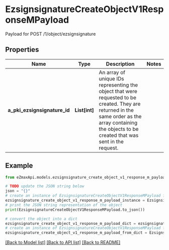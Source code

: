 # EzsignsignatureCreateObjectV1ResponseMPayload

Payload for POST /1/object/ezsignsignature

## Properties

Name | Type | Description | Notes
------------ | ------------- | ------------- | -------------
**a_pki_ezsignsignature_id** | **List[int]** | An array of unique IDs representing the object that were requested to be created.  They are returned in the same order as the array containing the objects to be created that was sent in the request. | 

## Example

```python
from eZmaxApi.models.ezsignsignature_create_object_v1_response_m_payload import EzsignsignatureCreateObjectV1ResponseMPayload

# TODO update the JSON string below
json = "{}"
# create an instance of EzsignsignatureCreateObjectV1ResponseMPayload from a JSON string
ezsignsignature_create_object_v1_response_m_payload_instance = EzsignsignatureCreateObjectV1ResponseMPayload.from_json(json)
# print the JSON string representation of the object
print(EzsignsignatureCreateObjectV1ResponseMPayload.to_json())

# convert the object into a dict
ezsignsignature_create_object_v1_response_m_payload_dict = ezsignsignature_create_object_v1_response_m_payload_instance.to_dict()
# create an instance of EzsignsignatureCreateObjectV1ResponseMPayload from a dict
ezsignsignature_create_object_v1_response_m_payload_from_dict = EzsignsignatureCreateObjectV1ResponseMPayload.from_dict(ezsignsignature_create_object_v1_response_m_payload_dict)
```
[[Back to Model list]](../README.md#documentation-for-models) [[Back to API list]](../README.md#documentation-for-api-endpoints) [[Back to README]](../README.md)


